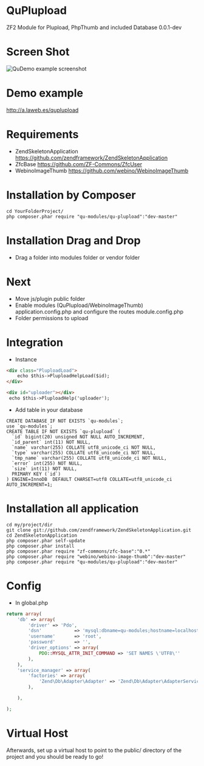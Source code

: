 QuPlupload
==========

ZF2 Module for Plupload, PhpThumb and included Database
0.0.1-dev

Screen Shot
==================================

![QuDemo example screenshot](http://dibuixa.com/screen.png)

Demo example
==================================

http://a.laweb.es/quplupload

Requirements
==================================
- ZendSkeletonApplication https://github.com/zendframework/ZendSkeletonApplication
- ZfcBase https://github.com/ZF-Commons/ZfcUser
- WebinoImageThumb https://github.com/webino/WebinoImageThumb

Installation by Composer
========================

```
cd YourFolderProject/
php composer.phar require "qu-modules/qu-plupload":"dev-master"
```

Installation Drag and Drop
========================
- Drag a folder into modules folder or vendor folder


Next
========================
- Move js/plugin public folder
- Enable modules (QuPlupload/WebinoImageThumb) application.config.php and configure the routes module.config.php
- Folder permissions to upload

Integration
========================

- Instance

```html
<div class="PluploadLoad">
    echo $this->PluploadHelpLoad($id);
</div>
```
```html
<div id="uploader"></div>
 echo $this->PluploadHelp('uploader');
```

- Add table in your database


```mysql
CREATE DATABASE IF NOT EXISTS `qu-modules`;
use `qu-modules`;
CREATE TABLE IF NOT EXISTS `qu-plupload` (
  `id` bigint(20) unsigned NOT NULL AUTO_INCREMENT,
  `id_parent` int(11) NOT NULL,
  `name` varchar(255) COLLATE utf8_unicode_ci NOT NULL,
  `type` varchar(255) COLLATE utf8_unicode_ci NOT NULL,
  `tmp_name` varchar(255) COLLATE utf8_unicode_ci NOT NULL,
  `error` int(255) NOT NULL,
  `size` int(11) NOT NULL,
  PRIMARY KEY (`id`)
) ENGINE=InnoDB  DEFAULT CHARSET=utf8 COLLATE=utf8_unicode_ci AUTO_INCREMENT=1;
```


Installation all application
========================

```
cd my/project/dir
git clone git://github.com/zendframework/ZendSkeletonApplication.git
cd ZendSkeletonApplication
php composer.phar self-update
php composer.phar install
php composer.phar require "zf-commons/zfc-base":"0.*"
php composer.phar require "webino/webino-image-thumb":"dev-master"
php composer.phar require "qu-modules/qu-plupload":"dev-master"
```

Config
========================
- In global.php
```php
return array(
    'db' => array(
        'driver' => 'Pdo',
        'dsn'            => 'mysql:dbname=qu-modules;hostname=localhost',
        'username'       => 'root',
        'password'       => '',
        'driver_options' => array(
            PDO::MYSQL_ATTR_INIT_COMMAND => 'SET NAMES \'UTF8\''
        ),
    ),
    'service_manager' => array(
        'factories' => array(
            'Zend\Db\Adapter\Adapter' => 'Zend\Db\Adapter\AdapterServiceFactory',
        ),

    ),

);
```

Virtual Host
========================
Afterwards, set up a virtual host to point to the public/ directory of the project and you should be ready to go!

